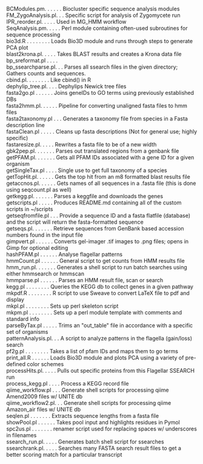 BCModules.pm. . . . . . Biocluster specific sequence analysis modules<br>
FM_ZygoAnalysis.pl. . . Specific script for analysis of Zygomycete run <br>
IPR_reorder.pl. . . . . Used in MG_HMM workflow <br>
SeqAnalysis.pm. . . . . Perl module containing often-used subroutines for sequence processing<br>
bio3d.R . . . . . . . . Loads Bio3D module and runs through steps to generate PCA plot<br>
blast2krona.pl. . . . . Takes BLAST results and creates a Krona data file <br>
bp_sreformat.pl . . . . <br>
bp_ssearchparse.pl. . . Parses all ssearch files in the given directory; Gathers counts and sequences.<br>
cbind.pl. . . . . . . . Like cbind() in R <br>
dephylip_tree.pl. . . . Dephylips Newick tree files<br>
fasta2go.pl . . . . . . Joins geneIDs to GO terms using previously established DBs <br>
fasta2hmm.pl. . . . . . Pipeline for converting unaligned fasta files to hmm files<br>
fasta2taxonomy.pl . . . Generates a taxonomy file from species in a Fasta description line <br>
fastaClean.pl . . . . . Cleans up fasta descriptions (Not for general use; highly specific) <br>
fastaresize.pl. . . . . Rewrites a fasta file to be of a new width<br>
gbk2pep.pl. . . . . . . Parses out translated regions from a genbank file<br>
getPFAM.pl. . . . . . . Gets all PFAM IDs associated with a gene ID for a given organism<br>
getSingleTax.pl . . . . Single use to get full taxonomy of a species <br>
getTopHit.pl. . . . . . Gets the top hit from an m8 formatted blast results file <br>
getaccnos.pl. . . . . . Gets names of all sequences in a .fasta file (this is done using seqcount.pl as well)<br>
getkegg.pl. . . . . . . Parses a keggfile and downloads the genes <br>
getscripts.pl . . . . . Produces README.md containing all of the custom scripts in ~/scripts<br>
getseqfromfile.pl . . . Provide a sequence ID and a fasta flatfile (database) and the script will return the fasta-formatted sequence<br>
getseqs.pl. . . . . . . Retrieve sequences from GenBank based accession numbers found in the input file<br>
gimpvert.pl . . . . . . Converts gel-imager .tif images to .png files; opens in Gimp for optional editing<br>
hashPFAM.pl . . . . . . Analyse flagellar patterns <br>
hmmCount.pl . . . . . . General script to get counts from HMM results file <br>
hmm_run.pl. . . . . . . Generates a shell script to run batch searches using either hmmsearch or hmmscan<br>
hmmparse.pl . . . . . . Parses an HMM result file, scan or search<br>
kegg.pl . . . . . . . . Queries the KEGG db to collect genes in a given pathway<br>
mkpdf.R . . . . . . . . R script to use Sweave to convert LaTeX file to pdf and display<br>
mkpl.pl . . . . . . . . Sets up perl skeleton script<br>
mkpm.pl . . . . . . . . Sets up a perl module template with comments and standard info <br>
parseByTax.pl . . . . . Trims an "out_table" file in accordance with a specific set of organisms <br>
patternAnalysis.pl. . . A script to analyze patterns in the flagella (gain/loss) search<br>
pf2g.pl . . . . . . . . Takes a list of pfam IDs and maps them to go terms<br>
print_all.R . . . . . . Loads Bio3D module and plots PCA using a variety of pre-defined color schemes<br>
processHits.pl. . . . . Pulls out specific proteins from this Flagellar SSEARCH run <br>
process_kegg.pl . . . . Process a KEGG record file<br>
qiime_workflow.pl . . . Generate shell scripts for processing qiime Amend2009 files w/ UNITE db <br>
qiime_workflow2.pl. . . Generate shell scripts for processing qiime Amazon_air files w/ UNITE db <br>
seqlen.pl . . . . . . . Extracts sequence lengths from a fasta file<br>
showPool.pl . . . . . . Takes pool input and highlights residues in Pymol<br>
spc2us.pl . . . . . . . renamer script used for replacing spaces w/ underscores in filenames<br>
ssearch_run.pl. . . . . Generates batch shell script for ssearches<br>
ssearchrank.pl. . . . . Searches many FASTA search result files to get a better scoring match for a particular transcript<br>
